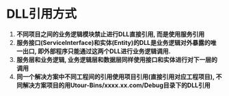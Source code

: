 # DLL引用方式
1. **不同项目之间的业务逻辑模块禁止进行DLL直接引用, 而是使用服务引用**
2. **服务接口(ServiceInterface)和实体(Entity)的DLL是业务逻辑对外暴露的唯一出口, 即外部程序只能通过这两个DLL进行业务逻辑调用.**
3. **服务层和业务逻辑, 业务逻辑层和数据层同样使用接口和实体进行对下一层的调用**
4. **同一个解决方案中不同工程间的引用使用项目引用(直接引用对应工程项目), 不同解决方案项目的用Utour-Bins/xxxx.xx.com/Debug目录下的DLL引用**

